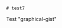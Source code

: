                                                                                                                                                                                                                                                                           # test7
Test "graphical-gist"